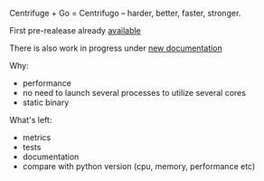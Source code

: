 Centrifuge + Go = Centrifugo – harder, better, faster, stronger.

First pre-realease already [available](https://github.com/centrifugal/centrifugo/releases)

There is also work in progress under [new documentation](http://fzambia.gitbooks.io/centrifugal/content/)

Why:

* performance
* no need to launch several processes to utilize several cores
* static binary

What's left:

* metrics
* tests
* documentation
* compare with python version (cpu, memory, performance etc)